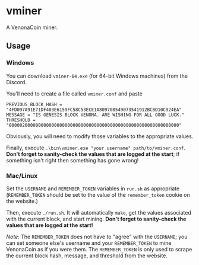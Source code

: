 # vminer

A VenonaCoin miner.

## Usage

### Windows

You can download `vminer-64.exe` (for 64-bit Windows machines) from the
Discord.

You'll need to create a file called `vminer.conf` and paste

```
PREVIOUS_BLOCK_HASH = "4FD097A91E71DF403E6159FC58C53ECE1A809708549073541912BCBD10C924EA"
MESSAGE = "IS GENESIS BLOCK VENONA. ARE WISHING FOR ALL GOOD LUCK."
THRESHOLD = "0000020000000000000000000000000000000000000000000000000000000000"
```

Obviously, you will need to modify those variables to the appropriate values.

Finally, execute `.\bin\vminer.exe "your username" path/to/vminer.conf`.
**Don't forget to sanity-check the values that are logged at the start**; if
something isn't right then something has gone wrong!

### Mac/Linux

Set the `USERNAME` and `REMEMBER_TOKEN` variables in `run.sh` as appropriate
(`REMEMBER_TOKEN` should be set to the value of the `remember_token` cookie
on the website.)

Then, execute `./run.sh`. It will automatically `make`, get the values
associated with the current block, and start mining. **Don't forget to
sanity-check the values that are logged at the start!**

*Note*: The `REMEMBER_TOKEN` does not have to "agree" with the `USERNAME`; you
can set someone else's username and your `REMEMBER_TOKEN` to mine VenonaCoin as
if you were them. The `REMEMBER_TOKEN` is only used to scrape the current
block hash, message, and threshold from the website.

